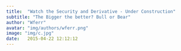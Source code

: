 ```yaml
---
title:  "Watch the Security and Derivative - Under Construction"
subtitle: "The Bigger the better? Bull or Bear"
author: "Wferr"
avatar: "img/authors/wferr.png"
image: "img/c.jpg"
date:   2015-04-22 12:12:12
---
```



